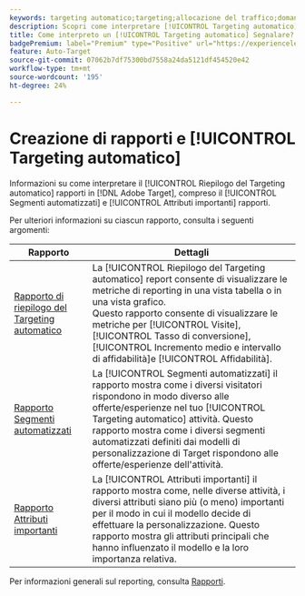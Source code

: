 ```yaml
---
keywords: targeting automatico;targeting;allocazione del traffico;domande frequenti;FAQ;risoluzione dei problemi;risoluzione dei problemi;reporting;report;report di riepilogo del targeting automatico;report di riepilogo;segmenti automatizzati;attributi importanti
description: Scopri come interpretare [!UICONTROL Targeting automatico] rapporti di attività in [!DNL Target].
title: Come interpreto un [!UICONTROL Targeting automatico] Segnalare?
badgePremium: label="Premium" type="Positive" url="https://experienceleague.adobe.com/docs/target/using/introduction/intro.html?lang=en#premium newtab=true" tooltip="See what's included in Target Premium."
feature: Auto-Target
source-git-commit: 07062b7df75300bd7558a24da5121df454520e42
workflow-type: tm+mt
source-wordcount: '195'
ht-degree: 24%

---
```


# Creazione di rapporti e [!UICONTROL Targeting automatico]

Informazioni su come interpretare il [!UICONTROL Riepilogo del Targeting automatico] rapporti in [!DNL Adobe Target], compreso il [!UICONTROL Segmenti automatizzati] e [!UICONTROL Attributi importanti] rapporti.

Per ulteriori informazioni su ciascun rapporto, consulta i seguenti argomenti:

| Rapporto | Dettagli |
| --- | --- |
| [Rapporto di riepilogo del Targeting automatico](/help/main/c-reports/personalization-reports/auto-target-summary-report.md) | La [!UICONTROL Riepilogo del Targeting automatico] report consente di visualizzare le metriche di reporting in una vista tabella o in una vista grafico.<br>Questo rapporto consente di visualizzare le metriche per [!UICONTROL Visite], [!UICONTROL Tasso di conversione], [!UICONTROL Incremento medio e intervallo di affidabilità]e [!UICONTROL Affidabilità]. |
| [Rapporto Segmenti automatizzati](/help/main/c-reports/c-personalization-insights-reports/automated-segments-report.md) | La [!UICONTROL Segmenti automatizzati] il rapporto mostra come i diversi visitatori rispondono in modo diverso alle offerte/esperienze nel tuo [!UICONTROL Targeting automatico] attività. Questo rapporto mostra come i diversi segmenti automatizzati definiti dai modelli di personalizzazione di Target rispondono alle offerte/esperienze dell&#39;attività. |
| [Rapporto Attributi importanti](/help/main/c-reports/c-personalization-insights-reports/important-attributes-report.md) | La [!UICONTROL Attributi importanti] il rapporto mostra come, nelle diverse attività, i diversi attributi siano più (o meno) importanti per il modo in cui il modello decide di effettuare la personalizzazione. Questo rapporto mostra gli attributi principali che hanno influenzato il modello e la loro importanza relativa. |

Per informazioni generali sul reporting, consulta [Rapporti](/help/main/c-reports/reports.md).
